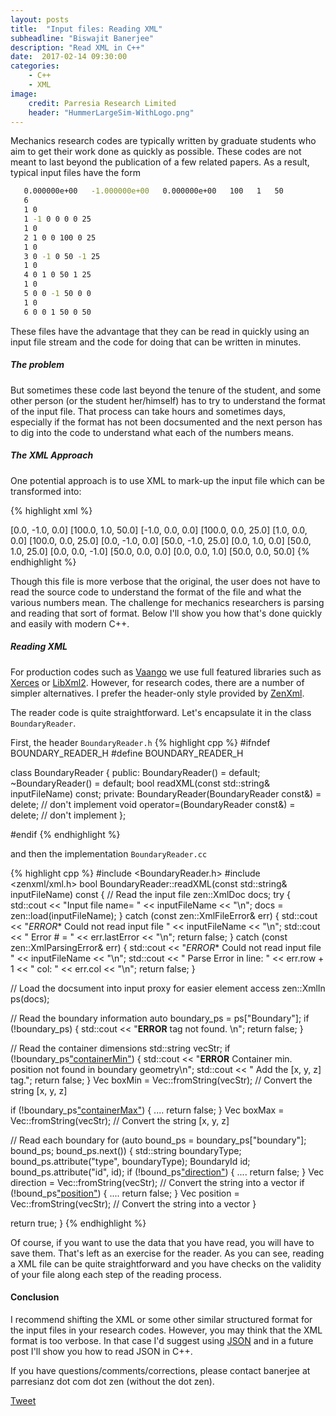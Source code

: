 ```yaml
---
layout: posts
title:  "Input files: Reading XML"
subheadline: "Biswajit Banerjee"
description: "Read XML in C++"
date:  2017-02-14 09:30:00
categories:
    - C++
    - XML
image:
    credit: Parresia Research Limited
    header: "HummerLargeSim-WithLogo.png"
---
```

Mechanics research codes are typically written by graduate students who aim
to get their work done as quickly as possible.  These codes are not meant 
to last beyond the publication of a few related papers.
As a result, typical input files have the form

~~~ bash
   0.000000e+00   -1.000000e+00   0.000000e+00   100   1   50
   6
   1 0
   1 -1 0 0 0 0 25
   1 0
   2 1 0 0 100 0 25
   1 0
   3 0 -1 0 50 -1 25
   1 0
   4 0 1 0 50 1 25
   1 0
   5 0 0 -1 50 0 0
   1 0
   6 0 0 1 50 0 50
~~~

These files have the advantage that they can be read in quickly using an input 
file stream and the code for doing that can be written in minutes.

##### The problem #####
But sometimes these code last beyond the tenure of the student, and some other
person (or the student her/himself) has to try to understand the format of the 
input file.  That process can take hours and sometimes days, especially if the
format has not been docsumented and the next person has to dig into the code to 
understand what each of the numbers means.

##### The XML Approach #####
One potential approach is to use XML to mark-up the input file which 
can be transformed into:

{% highlight xml %}
  <?xml version='1.0' encoding='ISO-8859-1' ?>
  <Boundary>
    <!-- Container limits -->
    <containerMin>  [0.0,  -1.0,  0.0] </containerMin>
    <containerMax>  [100.0, 1.0, 50.0] </containerMax>
    <!-- Internal boundaries -->
    <boundary type="plane" id="1">
      <direction> [-1.0, 0.0, 0.0] </direction>
      <position> [100.0, 0.0, 25.0] </position>
    </boundary>
    <boundary type="plane" id="2">
      <direction> [1.0, 0.0, 0.0] </direction>
      <position> [100.0, 0.0, 25.0] </position>
    </boundary>
    <boundary type="plane" id="3">
      <direction> [0.0, -1.0, 0.0] </direction>
      <position> [50.0, -1.0, 25.0] </position>
    </boundary>
    <boundary type="plane" id="4">
      <direction> [0.0, 1.0, 0.0] </direction>
      <position> [50.0, 1.0, 25.0] </position>
    </boundary>
    <boundary type="plane" id="5">
      <direction> [0.0, 0.0, -1.0] </direction>
      <position> [50.0, 0.0, 0.0] </position>
    </boundary>
    <boundary type="plane" id="6">
      <direction> [0.0, 0.0, 1.0] </direction>
      <position> [50.0, 0.0, 50.0] </position>
    </boundary>
  </Boundary>
{% endhighlight %}

Though this file is more verbose that the original, the user does not have to read the 
source code to understand the format of the file and what the various numbers mean.
The challenge for mechanics researchers is parsing and reading that sort of format.
Below I'll show you how that's done quickly and easily with modern C++.

##### Reading XML #####
For production codes such as [Vaango](https://github.com/bbanerjee/ParSim/tree/master/Vaango) we use full featured libraries such as [Xerces](https://xerces.apache.org/xerces-c/) or [LibXml2](http://xmlsoft.org/).  However, for research codes, there are a number of simpler alternatives.  I prefer the header-only style provided by [ZenXml](http://zenxml.sourceforge.net/).

The reader code is quite straightforward.  Let's encapsulate it in the class
`BoundaryReader`.

First, the header `BoundaryReader.h`
{% highlight cpp %}
#ifndef BOUNDARY_READER_H
#define BOUNDARY_READER_H

class BoundaryReader
{
public:
  BoundaryReader() = default;
  ~BoundaryReader() = default;
  bool readXML(const std::string& inputFileName) const; 
private:
  BoundaryReader(BoundaryReader const&) = delete; // don't implement
  void operator=(BoundaryReader const&) = delete; // don't implement
};

#endif
{% endhighlight %}

and then the implementation `BoundaryReader.cc`

{% highlight cpp %}
#include <BoundaryReader.h>
#include <zenxml/xml.h>
bool
BoundaryReader::readXML(const std::string& inputFileName) const 
{
  // Read the input file
  zen::XmlDoc docs;
  try {
    std::cout << "Input file name= " << inputFileName << "\n";
    docs = zen::load(inputFileName);
  } catch (const zen::XmlFileError& err) {
    std::cout << "*ERROR** Could not read input file " << inputFileName << "\n";
    std::cout << "    Error # = " << err.lastError << "\n";
    return false;
  } catch (const zen::XmlParsingError& err) {
    std::cout << "*ERROR** Could not read input file " << inputFileName << "\n";
    std::cout << "    Parse Error in line: " << err.row + 1
              << " col: " << err.col << "\n";
    return false;
  }

  // Load the docsument into input proxy for easier element access
  zen::XmlIn ps(docs);

  // Read the boundary information
  auto boundary_ps = ps["Boundary"];
  if (!boundary_ps) {
    std::cout << "**ERROR** <Boundary> tag not found. \n";
    return false;
  }

  // Read the container dimensions
  std::string vecStr;
  if (!boundary_ps["containerMin"](vecStr)) {
    std::cout
      << "**ERROR** Container min. position not found in boundary geometry\n";
    std::cout << "  Add the <containerMin> [x, y, z] </containerMin> tag.";
    return false;
  }
  Vec boxMin = Vec::fromString(vecStr); // Convert the string [x, y, z]

  if (!boundary_ps["containerMax"](vecStr)) {
    ....
    return false;
  }
  Vec boxMax = Vec::fromString(vecStr); // Convert the string [x, y, z]

  // Read each boundary
  for (auto bound_ps = boundary_ps["boundary"]; bound_ps; bound_ps.next()) {
    std::string boundaryType;
    bound_ps.attribute("type", boundaryType);
    BoundaryId id;
    bound_ps.attribute("id", id);
    if (!bound_ps["direction"](vecStr)) {
      ....
      return false;
    }
    Vec direction = Vec::fromString(vecStr); // Convert the string into a vector
    if (!bound_ps["position"](vecStr)) {
      ....
      return false;
    }
    Vec position = Vec::fromString(vecStr); // Convert the string into a vector
  }

  return true;
}
{% endhighlight %}

Of course, if you want to use the data that you have read, you will have to 
save them.  That's left as an exercise for the reader.  As you can see, reading
a XML file can be quite straightforward and you have checks on the validity of
your file along each step of the reading process.

#### Conclusion ####
I recommend shifting the XML or some other similar structured format for 
the input files in your research codes.  However, you may think that the
XML format is too verbose.  In that case I'd suggest using [JSON](http://www.json.org/)
and in a future post I'll show you how to read JSON in C++.

If you have questions/comments/corrections, please contact banerjee at parresianz dot com dot zen (without the dot zen).


<a href="https://twitter.com/share" class="twitter-share-button" data-via="parresianz">Tweet</a>
<script>!function(d,s,id){var js,fjs=d.getElementsByTagName(s)[0],p=/^http:/.test(d.location)?'http':'https';if(!d.getElementById(id)){js=d.createElement(s);js.id=id;js.src=p+'://platform.twitter.com/widgets.js';fjs.parentNode.insertBefore(js,fjs);}}(docsument, 'script', 'twitter-wjs');</script>
<script src="//platform.linkedin.com/in.js" type="text/javascript">
  lang: en_US
</script>
<script type="IN/Share" data-counter="right"></script>

<!-- <script src="https://cdn.rawgit.com/google/code-prettify/master/loader/run_prettify.js?lang=cpp&amp;skin=sunburst"></script> -->
